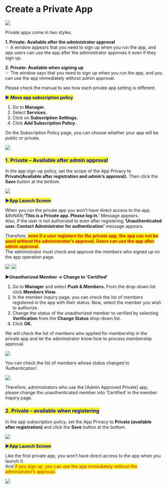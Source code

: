 # Create a Private App

![](https://support.swing2app.com/wp-content/uploads/2018/10/sub3.png)

Private apps come in two styles.

**1. Private: Available after the administrator approval**\
☞ A window appears that you need to sign up when you run the app, and app users can use the app after the administrator approves it even if they sign up.

**2. Private: Available when signing up**\
☞ The window says that you need to sign up when you run the app, and you can use the app immediately without admin approval.

Please check the manual to see how each private app setting is different.

<mark style="color:blue;">**▶ Move app subscription policy**</mark>

1. Go to **Manager.**
2. Select **Services.**
3. Click on **Subscription Settings.**
4. Click **Add Subscription Policy.**

On the Subscription Policy page, you can choose whether your app will be public or private.

![](https://support.swing2app.com/wp-content/uploads/2018/10/u.png)

### <mark style="color:blue;">**1. Private – Available after admin approval**</mark>

In the app sign-up policy, set the scope of the App Privacy to **Private(Available after registration and admin’s approval).** Then click the **Save** button at the bottom.

![](https://support.swing2app.com/wp-content/uploads/2018/10/Policy18.png)

<mark style="color:blue;">**▶App Launch Screen**</mark>

When you run the private app you won’t have direct access to the app.\
&#xNAN;**‘This is a Private app. Please log in.’** Message appears.\
Also, if the user is not authorized to even after registering **‘Unauthenticated user. Contact Administrator for authentication’** message appears.

Therefore, <mark style="color:red;">**even if a user registers for the private app, the app can not be used without the administrator’s approval. Users can use the app after admin approval.**</mark>\
The administrator must check and approve the members who signed up on the app operation page.

![](https://support.swing2app.com/wp-content/uploads/2018/10/Group-27@3x.png) ![](https://support.swing2app.com/wp-content/uploads/2018/10/private@3x.png)

**▶Unauthorized Member → Change to ‘Certified’**

1. Go to **Manager** and select **Push & Members.** From the drop-down list click **Members View.**
2. In the member inquiry page, you can check the list of members registered in the app with their status. Now, select the member you wish to authorize.
3. Change the status of the unauthorized member to verified by selecting **Verification** from the **Change Status** drop-down list.
4. Click **OK.**

We will check the list of members who applied for membership in the private app and let the administrator know how to process membership approval.

![](https://support.swing2app.com/wp-content/uploads/2018/10/poly1-e1587243222326.png)

You can check the list of members whose status changed to ‘Authentication’.

![](https://support.swing2app.com/wp-content/uploads/2018/10/mem.png)

Therefore, administrators who use the \[Admin Approved Private] app, please change the unauthenticated member into ‘Certified’ in the member inquiry page.

### <mark style="color:blue;">**2. Private – available when registering**</mark>

In the app subscription policy, set the App Privacy to **Private (available after registration)** and click the **Save** button at the bottom.

![](https://support.swing2app.com/wp-content/uploads/2018/10/Policy21.png)

<mark style="color:blue;">**▶App Launch Screen**</mark>

Like the first private app, you won’t have direct access to the app when you launch it.\
And <mark style="color:red;">if you sign up, you can use the app immediately without the administrator’s approval.</mark>

![](https://support.swing2app.com/wp-content/uploads/2018/10/Group-211@3x.png)
